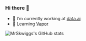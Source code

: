 ### Hi there 👋

- 🔭 I’m currently working at [data.ai](https://www.data.ai)
- 🌱 Learning [Vapor](https://vapor.codes)

![MrSkwiggs's GitHub stats](https://github-readme-stats.vercel.app/api?username=MrSkwiggs&count_private=true&show_icons=true&theme=dracula&custom_title=Github%20Stats)
